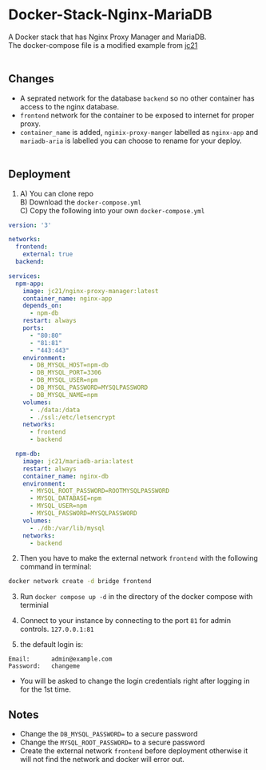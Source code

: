 # Docker-Stack-Nginx-MariaDB
 A Docker stack that has Nginx Proxy Manager and MariaDB.<br>
 The docker-compose file is a modified example from [jc21](https://github.com/NginxProxyManager/nginx-proxy-manager)
<br><br>

<h2>Changes</h2>
 
 - A seprated network for the database `backend` so no other container has access to the nginx database.
 - `frontend` network for the container to be exposed to internet for proper proxy. 
 - `container_name` is added, `nginix-proxy-manger` labelled as `nginx-app` and `mariadb-aria` is labelled you can choose to rename for your deploy.
 <br><br>

## Deployment
1. A) You can clone repo<br>
 B)  Download the `docker-compose.yml`<br>
 C) Copy the following into your own `docker-compose.yml`<br>


```yaml
version: '3'

networks:
  frontend:
    external: true
  backend:

services:
  npm-app:
    image: jc21/nginx-proxy-manager:latest
    container_name: nginx-app
    depends_on: 
      - npm-db
    restart: always
    ports:
      - "80:80"
      - "81:81"
      - "443:443"
    environment:
      - DB_MYSQL_HOST=npm-db
      - DB_MYSQL_PORT=3306
      - DB_MYSQL_USER=npm
      - DB_MYSQL_PASSWORD=MYSQLPASSWORD
      - DB_MYSQL_NAME=npm
    volumes:
      - ./data:/data
      - ./ssl:/etc/letsencrypt
    networks:
      - frontend
      - backend

  npm-db:
    image: jc21/mariadb-aria:latest
    restart: always
    container_name: nginx-db
    environment:
      - MYSQL_ROOT_PASSWORD=ROOTMYSQLPASSWORD
      - MYSQL_DATABASE=npm
      - MYSQL_USER=npm
      - MYSQL_PASSWORD=MYSQLPASSWORD
    volumes:
      - ./db:/var/lib/mysql
    networks:
      - backend
```

2. Then you have to make the external network `frontend` with the following command in terminal:
```bash
docker network create -d bridge frontend
```
3. Run `docker compose up -d` in the directory of the docker compose with terminial

4. Connect to your instance by connecting to the port `81` for admin controls. `127.0.0.1:81`
5. the default login is:
```
Email:      admin@example.com
Password:   changeme
```
- You will be asked to change the login credentials right after logging in for the 1st time.


## Notes 
- Change the `DB_MYSQL_PASSWORD=` to a secure password
- Change the `MYSQL_ROOT_PASSWORD=` to a secure password
- Create the external network `frontend` before deployment otherwise it will not find the network and docker will error out.